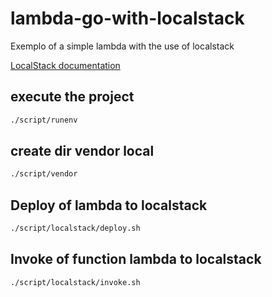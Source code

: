 # lambda-go-with-localstack

Exemplo of a simple lambda with the use of localstack

[LocalStack documentation](https://docs.localstack.cloud/)

## execute the project
```bash
./script/runenv
```

## create dir vendor local
```bash
./script/vendor
```

## Deploy of lambda to localstack
```bash
./script/localstack/deploy.sh
```

## Invoke of function lambda to localstack
```bash
./script/localstack/invoke.sh
```